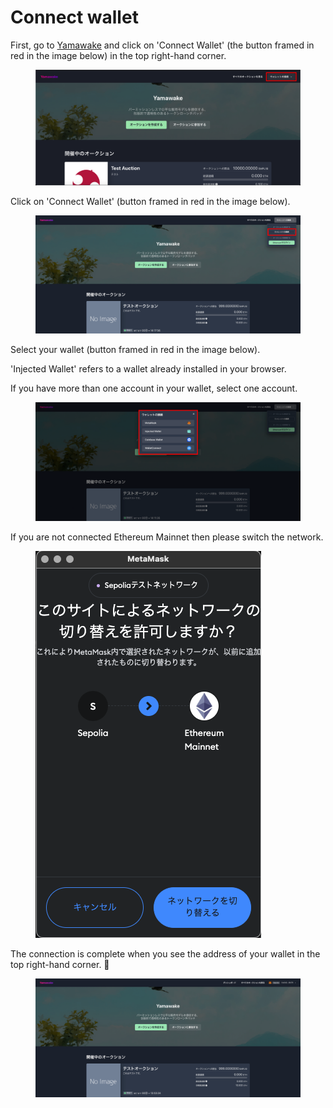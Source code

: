 # Connect wallet

First, go to [Yamawake](https://yamawake.xyz/) and click on 'Connect Wallet' (the button framed in red in the image below) in the top right-hand corner.  

<figure><img src="../../../../../.gitbook/assets/Group 1 (7).png" alt=""><figcaption></figcaption></figure>

Click on 'Connect Wallet' (button framed in red in the image below).  

<figure><img src="../../../../../.gitbook/assets/Group 1 (13).png" alt=""><figcaption></figcaption></figure>

Select your wallet (button framed in red in the image below).   

'Injected Wallet' refers to a wallet already installed in your browser.  

If you have more than one account in your wallet, select one account.  

<figure><img src="../../../../../.gitbook/assets/Group 1 (14) (1).png" alt=""><figcaption></figcaption></figure>

If you are not connected Ethereum Mainnet then please switch the network.

<figure><img src="../../../../../.gitbook/assets/スクリーンショット 2024-03-10 21.34.44 (1).png" alt=""><figcaption></figcaption></figure>

The connection is complete when you see the address of your wallet in the top right-hand corner. 🎉

<figure><img src="../../../../../.gitbook/assets/FireShot Capture 012 - Yamawake - sepolia.yamawake.xyz.png" alt=""><figcaption></figcaption></figure>
